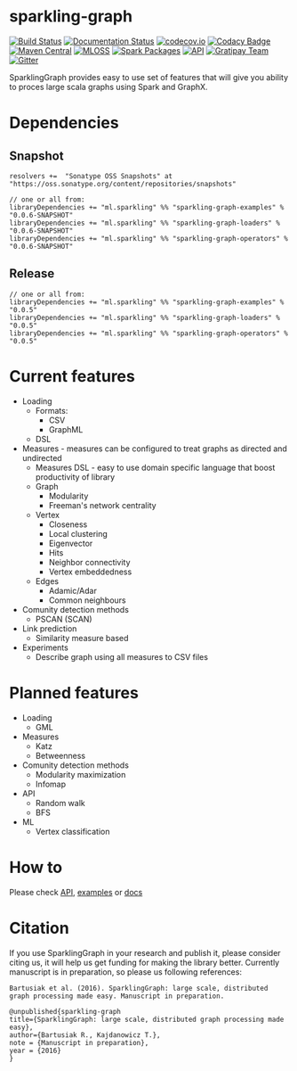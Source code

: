 # sparkling-graph
[![Build Status](https://travis-ci.org/sparkling-graph/sparkling-graph.svg?branch=master)](https://travis-ci.org/sparkling-graph/sparkling-graph) [![Documentation Status](https://readthedocs.org/projects/sparkling-graph/badge/?version=latest&cache=1234)](http://sparkling-graph.readthedocs.org/en/latest/?badge=latest) [![codecov.io](https://codecov.io/github/sparkling-graph/sparkling-graph/coverage.svg?branch=master)](https://codecov.io/github/sparkling-graph/sparkling-graph?branch=master) [![Codacy Badge](https://api.codacy.com/project/badge/grade/9ddff907e39a431485fecaf0f612a528)](https://www.codacy.com/app/riomus/sparkling-graph) [![Maven Central](https://maven-badges.herokuapp.com/maven-central/ml.sparkling/sparkling-graph-examples_2.10/badge.svg)](https://maven-badges.herokuapp.com/maven-central/ml.sparkling/sparkling-graph-examples_2.11) [![MLOSS](https://img.shields.io/badge/MLOSS-0.0.5-brightgreen.svg)](https://mloss.org/software/view/650/) [![Spark Packages](https://img.shields.io/badge/Spark%20Packages-0.0.5-brightgreen.svg)](http://spark-packages.org/package/sparkling-graph/sparkling-graph) [![API](https://img.shields.io/badge/API-latest-brightgreen.svg)](http://sparkling-graph.github.io/sparkling-graph/latest/api/) [![Gratipay Team](https://img.shields.io/gratipay/team/sparklinggraph.svg)](https://gratipay.com/sparklinggraph/) [![Gitter](https://badges.gitter.im/sparkling-graph/sparkling-graph.svg)](https://gitter.im/sparkling-graph/sparkling-graph?utm_source=badge&utm_medium=badge&utm_campaign=pr-badge)

SparklingGraph provides easy to use set of features that will give you ability to proces large scala graphs using Spark and GraphX.

# Dependencies
## Snapshot
```
resolvers +=  "Sonatype OSS Snapshots" at "https://oss.sonatype.org/content/repositories/snapshots"
```
```
// one or all from:
libraryDependencies += "ml.sparkling" %% "sparkling-graph-examples" % "0.0.6-SNAPSHOT"
libraryDependencies += "ml.sparkling" %% "sparkling-graph-loaders" % "0.0.6-SNAPSHOT"
libraryDependencies += "ml.sparkling" %% "sparkling-graph-operators" % "0.0.6-SNAPSHOT"
```
## Release

```
// one or all from:
libraryDependencies += "ml.sparkling" %% "sparkling-graph-examples" % "0.0.5"
libraryDependencies += "ml.sparkling" %% "sparkling-graph-loaders" % "0.0.5"
libraryDependencies += "ml.sparkling" %% "sparkling-graph-operators" % "0.0.5"
```

# Current features

* Loading
  * Formats: 
    * CSV
    * GraphML
  * DSL
* Measures -  measures can be configured to treat graphs as directed and undirected
  * Measures DSL - easy to use domain specific language that boost productivity of library
  * Graph
    * Modularity
    * Freeman's network centrality
  * Vertex
    *  Closeness
    *  Local clustering
    *  Eigenvector
    *  Hits
    *  Neighbor connectivity
    *  Vertex embeddedness
  * Edges
    * Adamic/Adar
    * Common neighbours
* Comunity detection methods
  * PSCAN (SCAN)
* Link prediction
  * Similarity measure based
* Experiments
  *  Describe graph using all measures to CSV files

# Planned features
* Loading
  *  GML
* Measures
  * Katz
  * Betweenness
* Comunity detection methods
  * Modularity maximization
  * Infomap 
* API
  *  Random walk
  *  BFS
* ML
  *  Vertex classification
  
# How to

Please check [API](http://sparkling-graph.github.io/sparkling-graph/latest/api/), [examples](https://github.com/sparkling-graph/sparkling-graph/tree/master/examples/src/main/scala/ml/sparkling/graph/examples) or [docs](http://sparkling-graph.readthedocs.org/en/latest/)



# Citation
If you use SparklingGraph in your research and publish it, please consider citing us, it will help us get funding for making the library better.
Currently manuscript is in preparation, so please us following references:

 ``` Bartusiak et al. (2016). SparklingGraph: large scale, distributed graph processing made easy. Manuscript in preparation. ```
 
 ```
@unpublished{sparkling-graph
title={SparklingGraph: large scale, distributed graph processing made easy},
author={Bartusiak R., Kajdanowicz T.},
note = {Manuscript in preparation},
year = {2016}
}
```
